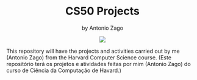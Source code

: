 <h1 align="center">CS50 Projects</h1>
<p align="center">by Antonio Zago</p>

<p align="center">
<img loading="lazy" src="http://img.shields.io/static/v1?label=STATUS&message=EM%20DESENVOLVIMENTO&color=GREEN&style=for-the-badge"/>
</p>

This repository will have the projects and activities carried out by me (Antonio Zago) from the Harvard Computer Science course. (Este repositório terá os projetos e atividades feitas por mim (Antonio Zago) do curso de Ciência da Computação de Havard.)
